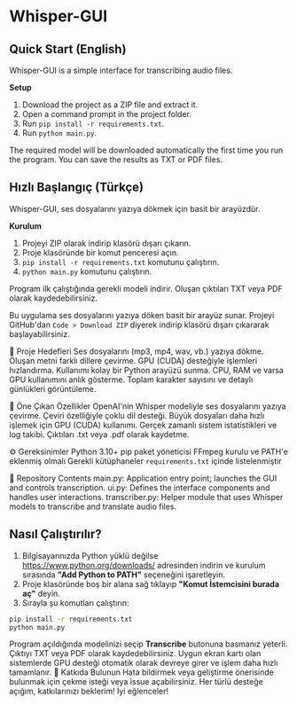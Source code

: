 # Whisper-GUI

## Quick Start (English)
Whisper-GUI is a simple interface for transcribing audio files.

**Setup**

1. Download the project as a ZIP file and extract it.
2. Open a command prompt in the project folder.
3. Run `pip install -r requirements.txt`.
4. Run `python main.py`.

The required model will be downloaded automatically the first time you run the program. You can save the results as TXT or PDF files.

## Hızlı Başlangıç (Türkçe)
Whisper-GUI, ses dosyalarını yazıya dökmek için basit bir arayüzdür.

**Kurulum**

1. Projeyi ZIP olarak indirip klasörü dışarı çıkarın.
2. Proje klasöründe bir komut penceresi açın.
3. `pip install -r requirements.txt` komutunu çalıştırın.
4. `python main.py` komutunu çalıştırın.

Program ilk çalıştığında gerekli modeli indirir. Oluşan çıktıları TXT veya PDF olarak kaydedebilirsiniz.

Bu uygulama ses dosyalarını yazıya döken basit bir arayüz sunar. Projeyi GitHub'dan `Code > Download ZIP` diyerek indirip klasörü dışarı çıkararak başlayabilirsiniz.

🚀 Proje Hedefleri
Ses dosyalarını (mp3, mp4, wav, vb.) yazıya dökme.
Oluşan metni farklı dillere çevirme.
GPU (CUDA) desteğiyle işlemleri hızlandırma.
Kullanımı kolay bir Python arayüzü sunma.
CPU, RAM ve varsa GPU kullanımını anlık gösterme.
Toplam karakter sayısını ve detaylı günlükleri görüntüleme.



🌟 Öne Çıkan Özellikler
OpenAI'nin Whisper modeliyle ses dosyalarını yazıya çevirme.
Çeviri özelliğiyle çoklu dil desteği.
Büyük dosyaları daha hızlı işlemek için GPU (CUDA) kullanımı.
Gerçek zamanlı sistem istatistikleri ve log takibi.
Çıktıları .txt veya .pdf olarak kaydetme.





⚙️ Gereksinimler
Python 3.10+
pip paket yöneticisi
FFmpeg kurulu ve PATH'e eklenmiş olmalı
Gerekli kütüphaneler `requirements.txt` içinde listelenmiştir




📁 Repository Contents
main.py: Application entry point; launches the GUI and controls transcription.
ui.py: Defines the interface components and handles user interactions.
transcriber.py: Helper module that uses Whisper models to transcribe and translate audio files.

## Nasıl Çalıştırılır?

1. Bilgisayarınızda Python yüklü değilse <https://www.python.org/downloads/> adresinden indirin ve kurulum sırasında **"Add Python to PATH"** seçeneğini işaretleyin.
2. Proje klasöründe boş bir alana sağ tıklayıp **"Komut İstemcisini burada aç"** deyin.
3. Sırayla şu komutları çalıştırın:

```bash
pip install -r requirements.txt
python main.py
```

Program açıldığında modelinizi seçip **Transcribe** butonuna basmanız yeterli. Çıktıyı TXT veya PDF olarak kaydedebilirsiniz.
Uygun ekran kartı olan sistemlerde GPU desteği otomatik olarak devreye girer ve işlem daha hızlı tamamlanır.
🎉 Katkıda Bulunun
Hata bildirmek veya geliştirme önerisinde bulunmak için çekme isteği veya issue açabilirsiniz.
Her türlü desteğe açığım, katkılarınızı beklerim!
İyi eğlenceler!


